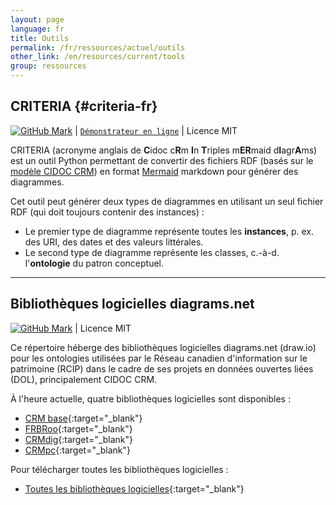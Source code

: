 ```yaml
---
layout: page
language: fr
title: Outils
permalink: /fr/ressources/actuel/outils
other_link: /en/resources/current/tools
group: ressources
---
```


## CRITERIA {#criteria-fr}

[![GitHub Mark](https://user-images.githubusercontent.com/48293227/104475587-49182180-558d-11eb-87fc-9f95190cb332.png)](https://github.com/chin-rcip/criteria#criteria-2) \| [`Démonstrateur en ligne`](http://chinrcip.pythonanywhere.com/) \| Licence MIT

CRITERIA (acronyme anglais de **C**idoc c**R**m **I**n **T**riples m**ER**maid d**I**agr**A**ms) est un outil Python permettant de convertir des fichiers RDF (basés sur le [modèle CIDOC CRM](http://www.cidoc-crm.org/)) en format [Mermaid](https://mermaid-js.github.io/mermaid/#/) markdown pour générer des diagrammes.

Cet outil peut générer deux types de diagrammes en utilisant un seul fichier RDF (qui doit toujours contenir des instances) :
* Le premier type de diagramme représente toutes les **instances**, p. ex. des URI, des dates et des valeurs littérales. 
* Le second type de diagramme représente les classes, c.-à-d. l'**ontologie** du patron conceptuel.

---

## Bibliothèques logicielles diagrams.net

[![GitHub Mark](https://user-images.githubusercontent.com/48293227/104475587-49182180-558d-11eb-87fc-9f95190cb332.png)](https://github.com/chin-rcip/diagrams.net_libraries#biblioth%C3%A8ques-logicielles-diagramsnet) \| Licence MIT

Ce répertoire héberge des bibliothèques logicielles diagrams.net (draw.io) pour les ontologies utilisées par le Réseau canadien d'information sur le patrimoine (RCIP) dans le cadre de ses projets en données ouvertes liées (DOL), principalement CIDOC CRM.

À l'heure actuelle, quatre bibliothèques logicielles sont disponibles :

- [CRM base](https://app.diagrams.net/?splash=0&clibs=Uhttps%3A%2F%2Fraw.githubusercontent.com%2Fchin-rcip%2Fdiagrams.net_libraries%2Fmain%2Fcidoc-crm%2Fcrm_library.xml){:target="_blank"}
- [FRBRoo](https://app.diagrams.net/?splash=0&clibs=Uhttps%3A%2F%2Fraw.githubusercontent.com%2Fchin-rcip%2Fdiagrams.net_libraries%2Fmain%2Fcidoc-crm%2Ffrbroo_library.xml){:target="_blank"}
- [CRMdig](https://app.diagrams.net/?splash=0&clibs=Uhttps%3A%2F%2Fraw.githubusercontent.com%2Fchin-rcip%2Fdiagrams.net_libraries%2Fmain%2Fcidoc-crm%2Fcrmdig_library.xml){:target="_blank"}
- [CRMpc](https://app.diagrams.net/?splash=0&clibs=Uhttps%3A%2F%2Fraw.githubusercontent.com%2Fchin-rcip%2Fdiagrams.net_libraries%2Fmain%2Fcidoc-crm%2Fcrmpc_library.xml){:target="_blank"}

Pour télécharger toutes les bibliothèques logicielles :

- [Toutes les bibliothèques logicielles](https://app.diagrams.net/?splash=0&clibs=Uhttps%3A%2F%2Fraw.githubusercontent.com%2Fchin-rcip%2Fdiagrams.net_libraries%2Fmain%2Fcidoc-crm%2Fcrm_library.xml;Uhttps%3A%2F%2Fraw.githubusercontent.com%2Fchin-rcip%2Fdiagrams.net_libraries%2Fmain%2Fcidoc-crm%2Ffrbroo_library.xml;Uhttps%3A%2F%2Fraw.githubusercontent.com%2Fchin-rcip%2Fdiagrams.net_libraries%2Fmain%2Fcidoc-crm%2Fcrmdig_library.xml;Uhttps%3A%2F%2Fraw.githubusercontent.com%2Fchin-rcip%2Fdiagrams.net_libraries%2Fmain%2Fcidoc-crm%2Fcrmpc_library.xml){:target="_blank"}


